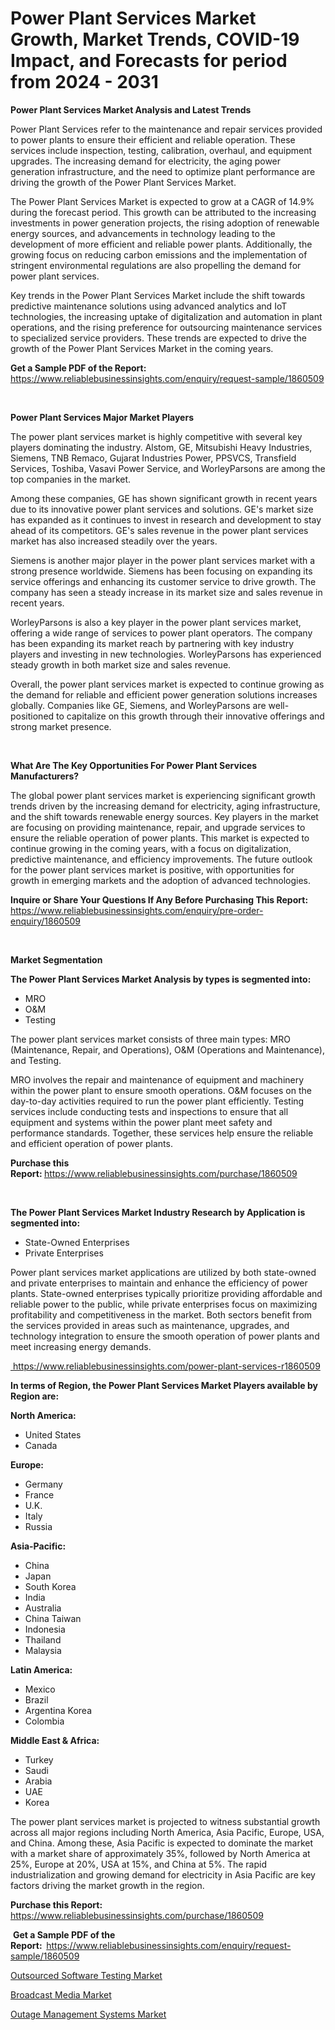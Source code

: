 <p><h1>Power Plant Services Market Growth, Market Trends, COVID-19 Impact, and Forecasts for period from 2024 - 2031</h1></p><p><strong>Power Plant Services Market Analysis and Latest Trends</strong></p>
<p><p>Power Plant Services refer to the maintenance and repair services provided to power plants to ensure their efficient and reliable operation. These services include inspection, testing, calibration, overhaul, and equipment upgrades. The increasing demand for electricity, the aging power generation infrastructure, and the need to optimize plant performance are driving the growth of the Power Plant Services Market.</p><p>The Power Plant Services Market is expected to grow at a CAGR of 14.9% during the forecast period. This growth can be attributed to the increasing investments in power generation projects, the rising adoption of renewable energy sources, and advancements in technology leading to the development of more efficient and reliable power plants. Additionally, the growing focus on reducing carbon emissions and the implementation of stringent environmental regulations are also propelling the demand for power plant services.</p><p>Key trends in the Power Plant Services Market include the shift towards predictive maintenance solutions using advanced analytics and IoT technologies, the increasing uptake of digitalization and automation in plant operations, and the rising preference for outsourcing maintenance services to specialized service providers. These trends are expected to drive the growth of the Power Plant Services Market in the coming years.</p></p>
<p><strong>Get a Sample PDF of the Report:&nbsp;</strong> <a href="https://www.reliablebusinessinsights.com/enquiry/request-sample/1860509">https://www.reliablebusinessinsights.com/enquiry/request-sample/1860509</a></p>
<p>&nbsp;</p>
<p><strong>Power Plant Services Major Market Players</strong></p>
<p><p>The power plant services market is highly competitive with several key players dominating the industry. Alstom, GE, Mitsubishi Heavy Industries, Siemens, TNB Remaco, Gujarat Industries Power, PPSVCS, Transfield Services, Toshiba, Vasavi Power Service, and WorleyParsons are among the top companies in the market.</p><p>Among these companies, GE has shown significant growth in recent years due to its innovative power plant services and solutions. GE's market size has expanded as it continues to invest in research and development to stay ahead of its competitors. GE's sales revenue in the power plant services market has also increased steadily over the years.</p><p>Siemens is another major player in the power plant services market with a strong presence worldwide. Siemens has been focusing on expanding its service offerings and enhancing its customer service to drive growth. The company has seen a steady increase in its market size and sales revenue in recent years.</p><p>WorleyParsons is also a key player in the power plant services market, offering a wide range of services to power plant operators. The company has been expanding its market reach by partnering with key industry players and investing in new technologies. WorleyParsons has experienced steady growth in both market size and sales revenue.</p><p>Overall, the power plant services market is expected to continue growing as the demand for reliable and efficient power generation solutions increases globally. Companies like GE, Siemens, and WorleyParsons are well-positioned to capitalize on this growth through their innovative offerings and strong market presence.</p></p>
<p>&nbsp;</p>
<p><strong>What Are The Key Opportunities For Power Plant Services Manufacturers?</strong></p>
<p><p>The global power plant services market is experiencing significant growth trends driven by the increasing demand for electricity, aging infrastructure, and the shift towards renewable energy sources. Key players in the market are focusing on providing maintenance, repair, and upgrade services to ensure the reliable operation of power plants. This market is expected to continue growing in the coming years, with a focus on digitalization, predictive maintenance, and efficiency improvements. The future outlook for the power plant services market is positive, with opportunities for growth in emerging markets and the adoption of advanced technologies.</p></p>
<p><strong>Inquire or Share Your Questions If Any Before Purchasing This Report:</strong> <a href="https://www.reliablebusinessinsights.com/enquiry/pre-order-enquiry/1860509">https://www.reliablebusinessinsights.com/enquiry/pre-order-enquiry/1860509</a></p>
<p>&nbsp;</p>
<p><strong>Market Segmentation</strong></p>
<p><strong>The Power Plant Services Market Analysis by types is segmented into:</strong></p>
<p><ul><li>MRO</li><li>O&M</li><li>Testing</li></ul></p>
<p><p>The power plant services market consists of three main types: MRO (Maintenance, Repair, and Operations), O&M (Operations and Maintenance), and Testing. </p><p>MRO involves the repair and maintenance of equipment and machinery within the power plant to ensure smooth operations. O&M focuses on the day-to-day activities required to run the power plant efficiently. Testing services include conducting tests and inspections to ensure that all equipment and systems within the power plant meet safety and performance standards. Together, these services help ensure the reliable and efficient operation of power plants.</p></p>
<p><strong>Purchase this Report:&nbsp;</strong><a href="https://www.reliablebusinessinsights.com/purchase/1860509">https://www.reliablebusinessinsights.com/purchase/1860509</a></p>
<p>&nbsp;</p>
<p><strong>The Power Plant Services Market Industry Research by Application is segmented into:</strong></p>
<p><ul><li>State-Owned Enterprises</li><li>Private Enterprises</li></ul></p>
<p><p>Power plant services market applications are utilized by both state-owned and private enterprises to maintain and enhance the efficiency of power plants. State-owned enterprises typically prioritize providing affordable and reliable power to the public, while private enterprises focus on maximizing profitability and competitiveness in the market. Both sectors benefit from the services provided in areas such as maintenance, upgrades, and technology integration to ensure the smooth operation of power plants and meet increasing energy demands.</p></p>
<p><a href="https://www.reliablebusinessinsights.com/power-plant-services-r1860509">&nbsp;https://www.reliablebusinessinsights.com/power-plant-services-r1860509</a></p>
<p><strong>In terms of Region, the Power Plant Services Market Players available by Region are:</strong></p>
<p>
    <p> <strong> North America: </strong>
        <ul>
            <li>United States</li>
            <li>Canada</li>
        </ul>
        </p> 
    <p> <strong> Europe: </strong>
        <ul>
            <li>Germany</li>
            <li>France</li>
            <li>U.K.</li>
            <li>Italy</li>
            <li>Russia</li>
        </ul>
        </p> 
    <p> <strong> Asia-Pacific: </strong>
        <ul>
            <li>China</li>
            <li>Japan</li>
            <li>South Korea</li>
            <li>India</li>
            <li>Australia</li>
            <li>China Taiwan</li>
            <li>Indonesia</li>
            <li>Thailand</li>
            <li>Malaysia</li>
        </ul>
        </p> 
    <p> <strong> Latin America: </strong>
        <ul>
            <li>Mexico</li>
            <li>Brazil</li>
            <li>Argentina Korea</li>
            <li>Colombia</li>
        </ul>
        </p> 
    <p> <strong> Middle East & Africa: </strong>
        <ul>
            <li>Turkey</li>
            <li>Saudi</li>
            <li>Arabia</li>
            <li>UAE</li>
            <li>Korea</li>
        </ul>
    </p>
    </p>
<p><p>The power plant services market is projected to witness substantial growth across all major regions including North America, Asia Pacific, Europe, USA, and China. Among these, Asia Pacific is expected to dominate the market with a market share of approximately 35%, followed by North America at 25%, Europe at 20%, USA at 15%, and China at 5%. The rapid industrialization and growing demand for electricity in Asia Pacific are key factors driving the market growth in the region.</p></p>
<p><strong>Purchase this Report: </strong><a href="https://www.reliablebusinessinsights.com/purchase/1860509">https://www.reliablebusinessinsights.com/purchase/1860509</a></p>
<p>&nbsp;<strong>Get a Sample PDF of the Report:&nbsp;&nbsp;</strong><a href="https://www.reliablebusinessinsights.com/enquiry/request-sample/1860509">https://www.reliablebusinessinsights.com/enquiry/request-sample/1860509</a></p>
<p><strong></strong></p>
<p><p><a href="https://github.com/hrhzhypq19/Market-Research-Report-List-1/blob/main/outsourced-software-testing-market.md">Outsourced Software Testing Market</a></p><p><a href="https://github.com/brendafegmorris532/Market-Research-Report-List-1/blob/main/broadcast-media-market.md">Broadcast Media Market</a></p><p><a href="https://github.com/LarryPearsongXXfvf/Market-Research-Report-List-1/blob/main/outage-management-systems-market.md">Outage Management Systems Market</a></p></p>